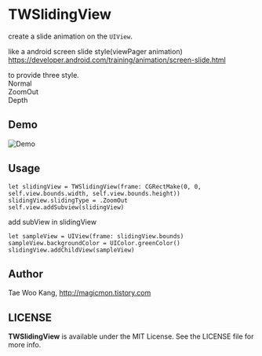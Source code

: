 # TWSlidingView

create a slide animation on the `UIView`.

like a android screen slide style(viewPager animation)<br>
https://developer.android.com/training/animation/screen-slide.html

to provide three style.<br>
Normal<br>
ZoomOut<br>
Depth

## Demo
![Demo](https://raw.githubusercontent.com/magicmon/TWSlidingView/master/demo.gif)


## Usage

```
let slidingView = TWSlidingView(frame: CGRectMake(0, 0, self.view.bounds.width, self.view.bounds.height))
slidingView.slidingType = .ZoomOut
self.view.addSubview(slidingView)
```

add subView in slidingView
```
let sampleView = UIView(frame: slidingView.bounds)
sampleView.backgroundColor = UIColor.greenColor()
slidingView.addChildView(sampleView)
```

## Author
Tae Woo Kang, http://magicmon.tistory.com

## LICENSE
**TWSlidingView** is available under the MIT License. See the LICENSE file for more info.
